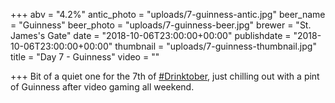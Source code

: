 +++
abv = "4.2%"
antic_photo = "uploads/7-guinness-antic.jpg"
beer_name = "Guinness"
beer_photo = "uploads/7-guinness-beer.jpg"
brewer = "St. James's Gate"
date = "2018-10-06T23:00:00+00:00"
publishdate = "2018-10-06T23:00:00+00:00"
thumbnail = "uploads/7-guinness-thumbnail.jpg"
title = "Day 7 - Guinness"
video = ""

+++
Bit of a quiet one for the 7th of [#Drinktober](https://www.facebook.com/hashtag/drinktober?source=feed_text&epa=HASHTAG), just chilling out with a pint of Guinness after video gaming all weekend.